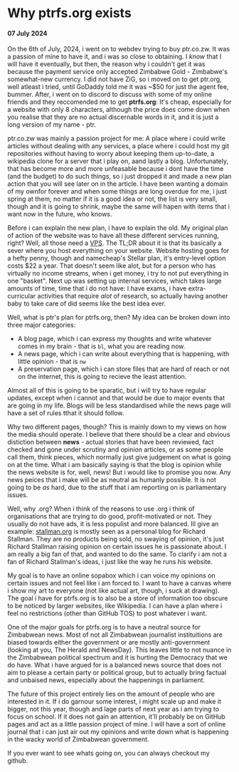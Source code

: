 # Why ptrfs.org exists
#### 07 July 2024

On the 6th of July, 2024, i went on to webdev trying to buy ptr.co.zw. It was a passion of mine to have it, and i was so close to obtaining. I *know* that I will have it eventually, but then, the reason why i couldn't get it was because the payment service only accepted Zimbabwe Gold - Zimbabwe's somewhat-new currency. I did not have ZiG, so i moved on to get ptr.org, well atleast i tried, until GoDaddy told me it was ~$50 for just the agent fee, bummer. After, i went on to discord to discuss with some of my online friends and they reccomended me to get __ptrfs.org__: It's cheap, especially for a website with only 8 characters, although the price does come down when you realise that they are no actual discernable words in it, and it is just a long version of my name - ptr.

ptr.co.zw was mainly a passion project for me: A place where i could write articles without dealing with any services, a place where i could host my git repositories without having to worry about keeping them up-to-date, a wikipedia clone for a server that i play on, aand lastly a blog. Unfortunately, that has become more and more unfeasable because i dont have the time (and the budget) to do such things, so i just dropped it and made a new plan action that you will see later on in the article. I have been wanting a domain of my ownfor forever and when some things are long overdue for me, i just spring at them, no matter if it is a good idea or not, the list is very small, though and it is going to shrink, maybe the same will hapen with items that i want now in the future, who knows.

Before i can explain the new plan, i have to explain the old. My original plan of action of the website was to have all these different services running, right? Well, all those need a [VPS](https://en.wikipedia.org/wiki/Virtual_private_server). The TL;DR about it is that its basically a sever where you host everything on your website. Website hosting goes for a hefty penny, though and namecheap's Stellar plan, it's entry-level option costs $22 a year. That doesn't seem like alot, but for a person who has virtually no income streams, when i get money, i try to not put everything in one "basket". Next up was setting up internal services, which takes large amounts of time, time that i do not have: I have exams, i have extra-curricular activities that require _alot_ of research, so actually having another baby to take care of did seems like the best idea ever.

Well, what is ptr's plan for ptrfs.org, then? My idea can be broken down into three major categories:
- A blog page, which i can express my thoughts and write whatever comes in my brain - that is `bl`, what you are reading now.
- A news page, which i can write about everything that is happening, with little opinion - that is `nw`
- A preservation page, which i can store files that are hard of reach or not on the internet, this is going to recieve the least attention.

Almost all of this is going to be sparatic, but i will try to have regular updates, except when i cannot and that would be due to major events that are going in my life. Blogs will be less standardised while the news page will have a set of rules tthat it should follow.

Why two different pages, though? This is mainly down to my views on how the media should operate. I believe that there should be a clear and obvious distiction between __news__ - actual stories that have been reviewed, fact checked and gone under scrutiny and opinion articles, or as some people call them, think pieces, which normally just give judgement on what is going on at the time. What i am basically saying is that the blog is opinion while the news website is for, well, news! But i would like to promise you now. Any news peices that i make will be as neutral as humanly possible. It is not going to be *as* hard, due to the stuff that i am reporting on is parliamentary issues. 

Well, why .org? When i think of the reasons to use .org i think of organisations that are trying to do good, profit-motivated or not. They usually do not have ads, it is less populist and more balanced. Ill give an example: [stallman.org](https://stallman.org) is mostly seen as a personal blog for Richard Stallman. They are no products being sold, no swaying of opinion, it's just Richard Stallman raising opinion on certain issues he is passionate about. I am really a big fan of that, and wanted to do the same. To clarify i am not a fan of Richard Stallman's ideas, i just like the way he runs his website.

My goal is to have an online sopabox which i can voice my opinions on certain issues and not feel like i am forced to. I want to have a canvas where i show my art to everyone (not like actual art, though, i suck at drawing). The goal i have for ptrfs.org is to also be a store of information too obscure to be noticed by larger websites, like Wikipedia. I can have a plan where i feel no restrictions (other than GitHub TOS) to post whatever i want.

One of the major goals for ptrfs.org is to have a neutral source for Zimbabwean news. Most of not all Zimbabwean journalist instituitions are biased towards either the government or are mostly anti-government (looking at you, The Herald and NewsDay). This leaves little to not nuance in the Zimbabwean political spectrum and it is hurting the Democracy that we do have. What i have argued for is a balanced news source that does not aim to please a certain party or political group, but to actually bring factual and unbaised news, especially about the happenings in parliament.

The future of this project entirely lies on the amount of people who are interested in it. If i do garnour some interest, i might scale up and make it bigger, not this year, though and lage parts of next year as i am trying to focus on school. If it does not gain an attention, it'll probably be on GitHub pages and act as a little passion project of mine. I will have a sort of online journal that i can just air out my opinions and write down what is happening in the wacky world of Zimbabwean government.

If you ever want to see whats going on, you can always checkout my github.
